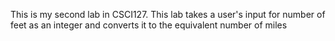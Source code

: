 This is my second lab in CSCI127. This lab takes a user's input for number of feet as an integer and converts it to the equivalent number of miles
